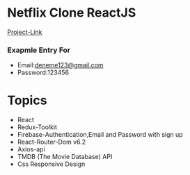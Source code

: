 # Netflix Clone ReactJS

[Project-Link](https://poetic-swan-65680e.netlify.app//)

### Exapmle Entry For

- Email:deneme123@gmail.com
- Password:123456
 

# Topics
- React
- Redux-Toolkit
- Firebase-Authentication,Email and Password with sign up
- React-Router-Dom v6.2
- Axios-api
- TMDB (The Movie Database) API
- Css Responsive Design



